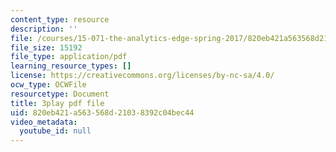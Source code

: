 ```yaml
---
content_type: resource
description: ''
file: /courses/15-071-the-analytics-edge-spring-2017/820eb421a563568d21038392c04bec44_xglWbWk_swE.pdf
file_size: 15192
file_type: application/pdf
learning_resource_types: []
license: https://creativecommons.org/licenses/by-nc-sa/4.0/
ocw_type: OCWFile
resourcetype: Document
title: 3play pdf file
uid: 820eb421-a563-568d-2103-8392c04bec44
video_metadata:
  youtube_id: null
---
```

